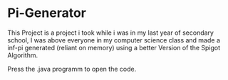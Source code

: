 # Pi-Generator
This Project is a project i took while i was in my last year of secondary school, I was above everyone in my computer science class and made a inf-pi generated (reliant on memory) using a better Version of the Spigot Algorithm.

Press the .java programm to open the code.
